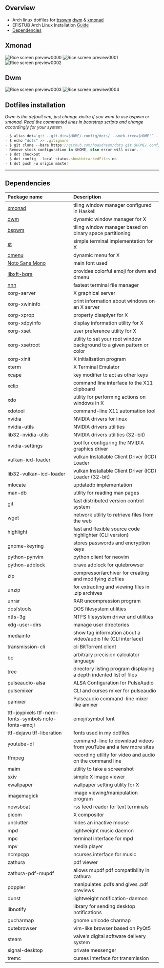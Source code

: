 ## Overview

* Arch linux dotfiles for [bspwm](https://github.com/baskerville/bspwm) [dwm](http://suckless.org/) & [xmonad](https://github.com/xmonad/xmonad)
* EFISTUB Arch Linux Installation [Guide](https://github.com/hoaxdream/dots/blob/main/.github/INSTALL.md)
* [Dependencies](https://github.com/hoaxdream/dots#dependencies)

## Xmonad
![Rice screen preview0000](https://i.imgur.com/hxUN5V0.png)
![Rice screen preview0001](https://i.imgur.com/exIs3Ot.png)
![Rice screen preview0002](https://i.imgur.com/O8RrjFG.png)

## Dwm
![Rice screen preview0003](https://i.imgur.com/caDawRq.png)
![Rice screen preview0004](https://i.imgur.com/5dFAWk4.png)

## Dotfiles installation
*Dwm is the default wm, just change xinitrc if you want to use bspwm or xmonad.*
*Read the commented lines in bootstrap scripts and change accordingly for your system*
```javascript
- $ alias dot='git --git-dir=$HOME/.config/dots/ --work-tree=$HOME'` - `add to current shell scope
- $ echo "dots" >> .gitignore
- $ git clone --bare https://github.com/hoaxdream/dots.git $HOME/.config/dots
- Remove stock configuration in $HOME, else error will occur.
- $ dot checkout
- $ dot config --local status.showUntrackedFiles no
- $ dot push -u origin master
```
 ---
## Dependencies
Package name | Description
:--- | :---
[xmonad](https://github.com/xmonad/xmonad) | tiling window manager configured in Haskell
[dwm](http://suckless.org/) | dynamic window manager for X
[bspwm](https://github.com/baskerville/bspwm) | tiling window manager based on binary space partitioning
[st](http://st.suckless.org/) | simple terminal implementation for X
[dmenu](http://tools.suckless.org/dmenu/) | dynamic menu for X
[Noto Sans Mono](https://archlinux.org/packages/extra/any/noto-fonts/) | main font used
[libxft-bgra](https://aur.archlinux.org/packages/libxft-bgra/) | provides colorful emoji for dwm and dmenu
[nnn](https://github.com/jarun/nnn) | fastest terminal file manager
xorg-server | X graphical server
xorg-xwininfo | print information about windows on an X server
xorg-xprop | property disaplyer for X
xorg-xdpyinfo | display information utility for X
xorg-xset | user preference utility for X
xorg-xsetroot | utility to set your root window background to a given pattern or color
xorg-xinit | X initialisation program
xterm | X Terminal Emulator
xcape | key modifier to act as other keys
xclip | command line interface to the X11 clipboard
xdo | utility for performing actions on windows in X
xdotool | command-line X11 automation tool
nvidia | NVIDIA drivers for linux
nvidia-utils | NVIDIA drivers utilities
lib32-nvidia-utils | NVIDIA drivers utilities (32-bit)
nvidia-settings | tool for configuring the NVIDIA graphics driver
vulkan-icd-loader | vulkan Installable Client Driver (ICD) Loader
lib32-vulkan-icd-loader | vulkan Installable Client Driver (ICD) Loader (32-bit)
mlocate | updatedb implementation
man-db | utility for reading man pages
git | fast distributed version control system
wget | network utility to retrieve files from the web
highlight | fast and flexible source code highlighter (CLI version)
gnome-keyring | stores passwords and encryption keys
python-pynvim | python client for neovim
python-adblock | brave adblock for qutebrowser
zip | compressor/archiver for creating and modifying zipfiles
unzip | for extracting and viewing files in .zip archives
unrar | RAR uncompression program
dosfstools | DOS filesystem utilities
ntfs-3g | NTFS filesystem driver and utilities
xdg-user-dirs | manage user directories
mediainfo | show tag information about a video/audio file (CLI interface)
transmission-cli | cli BitTorrent client
bc | arbitrary precision calculator language
tree | directory listing program displaying a depth indented list of files
pulseaudio-alsa | ALSA Configuration for PulseAudio
pulsemixer | CLI and curses mixer for pulseaudio
pamixer | Pulseaudio command-line mixer like amixer
ttf-joypixels ttf-nerd-fonts-symbols noto-fonts-emoji | emoji/symbol font
ttf-dejavu ttf-liberation | fonts used in my dotfiles
youtube-dl | command-line to download videos from youTube and a few more sites
ffmpeg | recording utility for video and audio on the command line
maim | utility to take a screenshot
sxiv | simple X image viewer
xwallpaper | wallpaper setting utility for X
imagemagick | image viewing/manipulation program
newsboat | rss feed reader for text terminals
picom | X compositor
unclutter | hides an inactive mouse
mpd | lightweight music daemon
mpc | terminal interface for mpd
mpv | media player
ncmpcpp | ncurses interface for music
zathura | pdf viewer
zathura-pdf-mupdf | allows mupdf pdf compatibility in zathura
poppler | manipulates .pdfs and gives .pdf previews
dunst | lightweight notification-daemon
libnotify | library for sending desktop notifications
gucharmap | gnome unicode charmap
qutebrowser | vim-like browser based on PyQt5
steam | valve's digital software delivery system
signal-desktop | private messenger
tremc | curses interface for transmission
